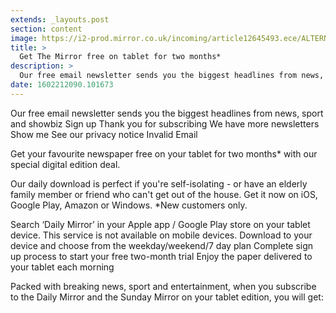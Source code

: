```yaml
--- 
extends: _layouts.post 
section: content 
image: https://i2-prod.mirror.co.uk/incoming/article12645493.ece/ALTERNATES/s1200/tablet.jpg 
title: > 
  Get The Mirror free on tablet for two months* 
description: > 
  Our free email newsletter sends you the biggest headlines from news, sport and showbiz Sign up Thank you for subscribing We have more newsletters Show me See our privacy notice Invalid EmailGet your favourite newspaper free on your tablet for two months* with our special digital edition deal.Our daily download is perfect if you're self-isolating - or have an elderly family member or friend who can't get out of the house.Get it now on iOS, Google Play, Amazon or Windows.Search ‘Daily Mirror’ in your Apple app / Google Play store on your tablet device.Download to your device and choose from the weekday/weekend/7 day plan Complete sign up process to start your free two-month trial Enjoy the paper delivered to your tablet each morningPacked with breaking news, sport and entertainment, when you subscribe to the Daily Mirror and the Sunday Mirror on your tablet edition, you will get: 
date: 1602212090.101673 
--- 
```

Our free email newsletter sends you the biggest headlines from news, sport and showbiz Sign up Thank you for subscribing We have more newsletters Show me See our privacy notice Invalid Email

Get your favourite newspaper free on your tablet for two months* with our special digital edition deal.

Our daily download is perfect if you're self-isolating - or have an elderly family member or friend who can't get out of the house. Get it now on iOS, Google Play, Amazon or Windows. *New customers only.

Search ‘Daily Mirror’ in your Apple app / Google Play store on your tablet device. This service is not available on mobile devices. Download to your device and choose from the weekday/weekend/7 day plan Complete sign up process to start your free two-month trial Enjoy the paper delivered to your tablet each morning

Packed with breaking news, sport and entertainment, when you subscribe to the Daily Mirror and the Sunday Mirror on your tablet edition, you will get:
